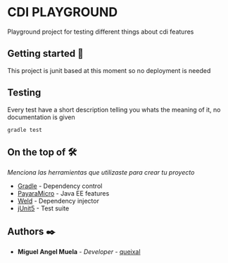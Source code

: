 # CDI PLAYGROUND

Playground project for testing different things about cdi features

## Getting started 🚀

This project is junit based at this moment so no deployment is needed

## Testing

Every test have a short description telling you whats the meaning of it, no documentation is given

```
gradle test
```

## On the top of 🛠️

_Menciona las herramientas que utilizaste para crear tu proyecto_

* [Gradle]() - Dependency control
* [PayaraMicro]() - Java EE features
* [Weld]() - Dependency injector
* [jUnit5]() - Test suite

## Authors ✒️

* **Miguel Angel Muela** - *Developer* - [queixal](https://github.com/queixal)
